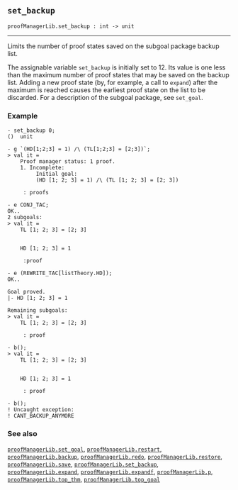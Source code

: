 ## `set_backup`

``` hol4
proofManagerLib.set_backup : int -> unit
```

------------------------------------------------------------------------

Limits the number of proof states saved on the subgoal package backup
list.

The assignable variable `set_backup` is initially set to 12. Its value
is one less than the maximum number of proof states that may be saved on
the backup list. Adding a new proof state (by, for example, a call to
`expand`) after the maximum is reached causes the earliest proof state
on the list to be discarded. For a description of the subgoal package,
see `set_goal`.

### Example

``` hol4
- set_backup 0;
()  unit

- g `(HD[1;2;3] = 1) /\ (TL[1;2;3] = [2;3])`;
> val it =
    Proof manager status: 1 proof.
    1. Incomplete:
         Initial goal:
         (HD [1; 2; 3] = 1) /\ (TL [1; 2; 3] = [2; 3])

     : proofs

- e CONJ_TAC;
OK..
2 subgoals:
> val it =
    TL [1; 2; 3] = [2; 3]


    HD [1; 2; 3] = 1

     :proof

- e (REWRITE_TAC[listTheory.HD]);
OK..

Goal proved.
|- HD [1; 2; 3] = 1

Remaining subgoals:
> val it =
    TL [1; 2; 3] = [2; 3]

     : proof

- b();
> val it =
    TL [1; 2; 3] = [2; 3]


    HD [1; 2; 3] = 1

     : proof

- b();
! Uncaught exception:
! CANT_BACKUP_ANYMORE
```

### See also

[`proofManagerLib.set_goal`](#proofManagerLib.set_goal),
[`proofManagerLib.restart`](#proofManagerLib.restart),
[`proofManagerLib.backup`](#proofManagerLib.backup),
[`proofManagerLib.redo`](#proofManagerLib.redo),
[`proofManagerLib.restore`](#proofManagerLib.restore),
[`proofManagerLib.save`](#proofManagerLib.save),
[`proofManagerLib.set_backup`](#proofManagerLib.set_backup),
[`proofManagerLib.expand`](#proofManagerLib.expand),
[`proofManagerLib.expandf`](#proofManagerLib.expandf),
[`proofManagerLib.p`](#proofManagerLib.p),
[`proofManagerLib.top_thm`](#proofManagerLib.top_thm),
[`proofManagerLib.top_goal`](#proofManagerLib.top_goal)
